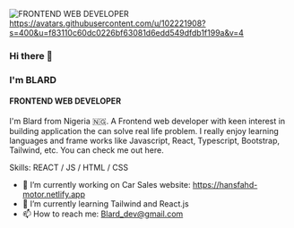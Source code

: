 ![FRONTEND WEB DEVELOPER](https://arturssmirnovs.github.io/github-profile-readme-generator/)
https://avatars.githubusercontent.com/u/102221908?s=400&u=f83110c60dc0226bf63081d6edd549dfdb1f199a&v=4

### Hi there 👋
### I'm BLARD
#### FRONTEND WEB DEVELOPER
I'm Blard from Nigeria 🇳🇬. A Frontend web developer with keen interest in building application the can solve real life problem. I really enjoy learning languages and frame works like Javascript, React, Typescript, Bootstrap, Tailwind, etc. You can check me out here. 

Skills: REACT / JS / HTML / CSS

- 🔭 I’m currently working on Car Sales website: https://hansfahd-motor.netlify.app 
- 🌱 I’m currently learning Tailwind and React.js 
- 📫 How to reach me: Blard_dev@gmail.com 




